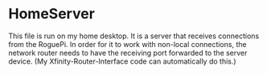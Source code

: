 # HomeServer

This file is run on my home desktop. It is a server that receives connections from the RoguePi. In order for it to work with non-local connections, the network router needs to have the receiving port forwarded to the server device. (My Xfinity-Router-Interface code can automatically do this.)